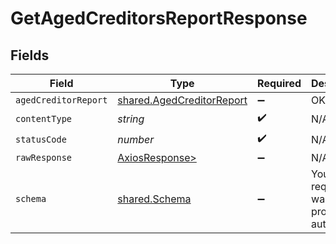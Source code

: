 # GetAgedCreditorsReportResponse


## Fields

| Field                                                                  | Type                                                                   | Required                                                               | Description                                                            |
| ---------------------------------------------------------------------- | ---------------------------------------------------------------------- | ---------------------------------------------------------------------- | ---------------------------------------------------------------------- |
| `agedCreditorReport`                                                   | [shared.AgedCreditorReport](../../models/shared/agedcreditorreport.md) | :heavy_minus_sign:                                                     | OK                                                                     |
| `contentType`                                                          | *string*                                                               | :heavy_check_mark:                                                     | N/A                                                                    |
| `statusCode`                                                           | *number*                                                               | :heavy_check_mark:                                                     | N/A                                                                    |
| `rawResponse`                                                          | [AxiosResponse>](https://axios-http.com/docs/res_schema)               | :heavy_minus_sign:                                                     | N/A                                                                    |
| `schema`                                                               | [shared.Schema](../../models/shared/schema.md)                         | :heavy_minus_sign:                                                     | Your API request was not properly authorized.                          |